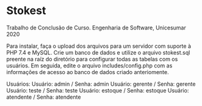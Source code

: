 # Stokest
Trabalho de Conclusão de Curso. Engenharia de Software, Unicesumar 2020

Para instalar, faça o upload dos arquivos para um servidor com suporte à PHP 7.4 e MySQL. Crie um banco de dados e utilize o arquivo stokest.sql preente na raíz do diretório para configurar todas as tabelas com os usuários.
Em seguida, edite o arquivo includes/config.php com as informações de acesso ao banco de dados criado anteriomente.

Usuários:
Usuário: admin / Senha: admin
Usuário: gerente / Senha: gerente
Usuário: teste / Senha: teste
Usuário: estoque / Senha: estoque
Usuário: atendente / Senha: atendente
